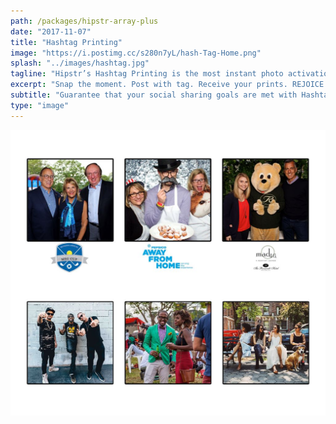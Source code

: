 ```yaml
---
path: /packages/hipstr-array-plus
date: "2017-11-07"
title: "Hashtag Printing"
image: "https://i.postimg.cc/s280n7yL/hash-Tag-Home.png"
splash: "../images/hashtag.jpg"
tagline: "Hipstr’s Hashtag Printing is the most instant photo activation ever… We guarantee a good time, every time."
excerpt: "Snap the moment. Post with tag. Receive your prints. REJOICE & REPEAT."
subtitle: "Guarantee that your social sharing goals are met with Hashtag Printing. Designed for high levels of social media engagement, guests will receive instant, branded prints by including your hashtag in their posts, ensuring your brand gets the attention it deserves."
type: "image"
---
```


<img src="../images/hashtagGrid.jpg">
